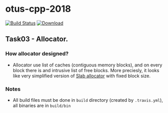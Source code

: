 # otus-cpp-2018
[![Build Status](https://travis-ci.com/mkvdv/otus-cpp-2018.svg?branch=task03)](https://travis-ci.com/mkvdv/otus-cpp-2018)
[ ![Download](https://api.bintray.com/packages/mkvdv/otus03/cpp_03/images/download.svg) ](https://bintray.com/mkvdv/otus03/cpp_03/_latestVersion)

## Task03 - Allocator.
### How allocator designed?
* Allocator use list of caches (contiguous memory blocks), and on every block there is and intrusive list of free blocks. More preciesly, it looks like very simplified version of [Slab allocator](https://en.wikipedia.org/wiki/Slab_allocation) with fixed block size.

### Notes
* All build files must be done in `build` directory (created by `.travis.yml`), all binaries are in `build/bin`

